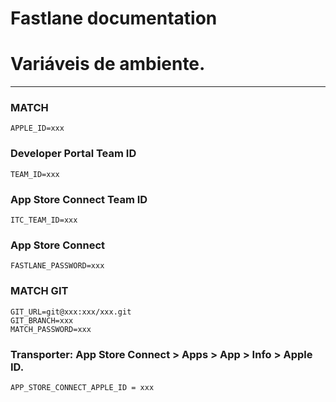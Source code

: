 Fastlane documentation
================

# Variáveis de ambiente.
-------------------------

### MATCH
```
APPLE_ID=xxx
```

### Developer Portal Team ID
```
TEAM_ID=xxx
```

### App Store Connect Team ID
```
ITC_TEAM_ID=xxx
```

### App Store Connect
```
FASTLANE_PASSWORD=xxx
```

### MATCH GIT
```
GIT_URL=git@xxx:xxx/xxx.git
GIT_BRANCH=xxx
MATCH_PASSWORD=xxx
```

### Transporter: App Store Connect > Apps > App > Info > Apple ID.
```
APP_STORE_CONNECT_APPLE_ID = xxx
```

